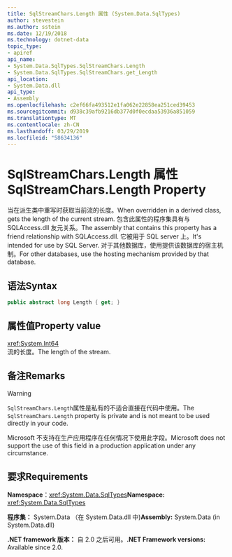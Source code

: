 ```yaml
---
title: SqlStreamChars.Length 属性 (System.Data.SqlTypes)
author: stevestein
ms.author: sstein
ms.date: 12/19/2018
ms.technology: dotnet-data
topic_type:
- apiref
api_name:
- System.Data.SqlTypes.SqlStreamChars.Length
- System.Data.SqlTypes.SqlStreamChars.get_Length
api_location:
- System.Data.dll
api_type:
- Assembly
ms.openlocfilehash: c2ef66fa493512e1fa062e22858ea251ced39453
ms.sourcegitcommit: d938c39afb9216db377d0f0ecdaa53936a851059
ms.translationtype: MT
ms.contentlocale: zh-CN
ms.lasthandoff: 03/29/2019
ms.locfileid: "58634136"
---
```

# <a name="sqlstreamcharslength-property"></a><span data-ttu-id="d7f2b-102">SqlStreamChars.Length 属性</span><span class="sxs-lookup"><span data-stu-id="d7f2b-102">SqlStreamChars.Length Property</span></span>

<span data-ttu-id="d7f2b-103">当在派生类中重写时获取当前流的长度。</span><span class="sxs-lookup"><span data-stu-id="d7f2b-103">When overridden in a derived class, gets the length of the current stream.</span></span> <span data-ttu-id="d7f2b-104">包含此属性的程序集具有与 SQLAccess.dll 友元关系。</span><span class="sxs-lookup"><span data-stu-id="d7f2b-104">The assembly that contains this property has a friend relationship with SQLAccess.dll.</span></span> <span data-ttu-id="d7f2b-105">它被用于 SQL server 上。</span><span class="sxs-lookup"><span data-stu-id="d7f2b-105">It's intended for use by SQL Server.</span></span> <span data-ttu-id="d7f2b-106">对于其他数据库，使用提供该数据库的宿主机制。</span><span class="sxs-lookup"><span data-stu-id="d7f2b-106">For other databases, use the hosting mechanism provided by that database.</span></span>

## <a name="syntax"></a><span data-ttu-id="d7f2b-107">语法</span><span class="sxs-lookup"><span data-stu-id="d7f2b-107">Syntax</span></span>

```csharp
public abstract long Length { get; }
```

## <a name="property-value"></a><span data-ttu-id="d7f2b-108">属性值</span><span class="sxs-lookup"><span data-stu-id="d7f2b-108">Property value</span></span>

<xref:System.Int64>\
<span data-ttu-id="d7f2b-109">流的长度。</span><span class="sxs-lookup"><span data-stu-id="d7f2b-109">The length of the stream.</span></span>

## <a name="remarks"></a><span data-ttu-id="d7f2b-110">备注</span><span class="sxs-lookup"><span data-stu-id="d7f2b-110">Remarks</span></span>

> [!WARNING]
> <span data-ttu-id="d7f2b-111">`SqlStreamChars.Length`属性是私有的不适合直接在代码中使用。</span><span class="sxs-lookup"><span data-stu-id="d7f2b-111">The `SqlStreamChars.Length` property is private and is not meant to be used directly in your code.</span></span>
>
> <span data-ttu-id="d7f2b-112">Microsoft 不支持在生产应用程序在任何情况下使用此字段。</span><span class="sxs-lookup"><span data-stu-id="d7f2b-112">Microsoft does not support the use of this field in a production application under any circumstance.</span></span>

## <a name="requirements"></a><span data-ttu-id="d7f2b-113">要求</span><span class="sxs-lookup"><span data-stu-id="d7f2b-113">Requirements</span></span>

<span data-ttu-id="d7f2b-114">**Namespace**：<xref:System.Data.SqlTypes></span><span class="sxs-lookup"><span data-stu-id="d7f2b-114">**Namespace:** <xref:System.Data.SqlTypes></span></span>

<span data-ttu-id="d7f2b-115">**程序集：** System.Data （在 System.Data.dll 中)</span><span class="sxs-lookup"><span data-stu-id="d7f2b-115">**Assembly:** System.Data (in System.Data.dll)</span></span>

<span data-ttu-id="d7f2b-116">**.NET framework 版本：** 自 2.0 之后可用。</span><span class="sxs-lookup"><span data-stu-id="d7f2b-116">**.NET Framework versions:** Available since 2.0.</span></span>